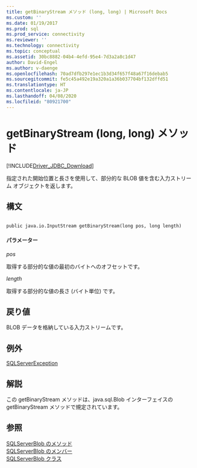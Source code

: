 ```yaml
---
title: getBinaryStream メソッド (long, long) | Microsoft Docs
ms.custom: ''
ms.date: 01/19/2017
ms.prod: sql
ms.prod_service: connectivity
ms.reviewer: ''
ms.technology: connectivity
ms.topic: conceptual
ms.assetid: 30bc8882-04b4-4efd-95e4-7d3a2a8c1d47
author: David-Engel
ms.author: v-daenge
ms.openlocfilehash: 70ad7dfb297e1ec1b3d34f657f48a67f16debab5
ms.sourcegitcommit: fe5c45a492e19a320a1a36b037704bf132dffd51
ms.translationtype: HT
ms.contentlocale: ja-JP
ms.lasthandoff: 04/08/2020
ms.locfileid: "80921700"
---
```

# <a name="getbinarystream-method-long-long"></a>getBinaryStream (long, long) メソッド
[!INCLUDE[Driver_JDBC_Download](../../../includes/driver_jdbc_download.md)]

  指定された開始位置と長さを使用して、部分的な BLOB 値を含む入力ストリーム オブジェクトを返します。  
  
## <a name="syntax"></a>構文  
  
```  
  
public java.io.InputStream getBinaryStream(long pos, long length)  
```  
  
#### <a name="parameters"></a>パラメーター  
 *pos*  
  
 取得する部分的な値の最初のバイトへのオフセットです。  
  
 *length*  
  
 取得する部分的な値の長さ (バイト単位) です。  
  
## <a name="return-value"></a>戻り値  
 BLOB データを格納している入力ストリームです。  
  
## <a name="exceptions"></a>例外  
 [SQLServerException](../../../connect/jdbc/reference/sqlserverexception-class.md)  
  
## <a name="remarks"></a>解説  
 この getBinaryStream メソッドは、java.sql.Blob インターフェイスの getBinaryStream メソッドで規定されています。  
  
## <a name="see-also"></a>参照  
 [SQLServerBlob のメソッド](../../../connect/jdbc/reference/sqlserverblob-methods.md)   
 [SQLServerBlob のメンバー](../../../connect/jdbc/reference/sqlserverblob-members.md)   
 [SQLServerBlob クラス](../../../connect/jdbc/reference/sqlserverblob-class.md)  
  
  
